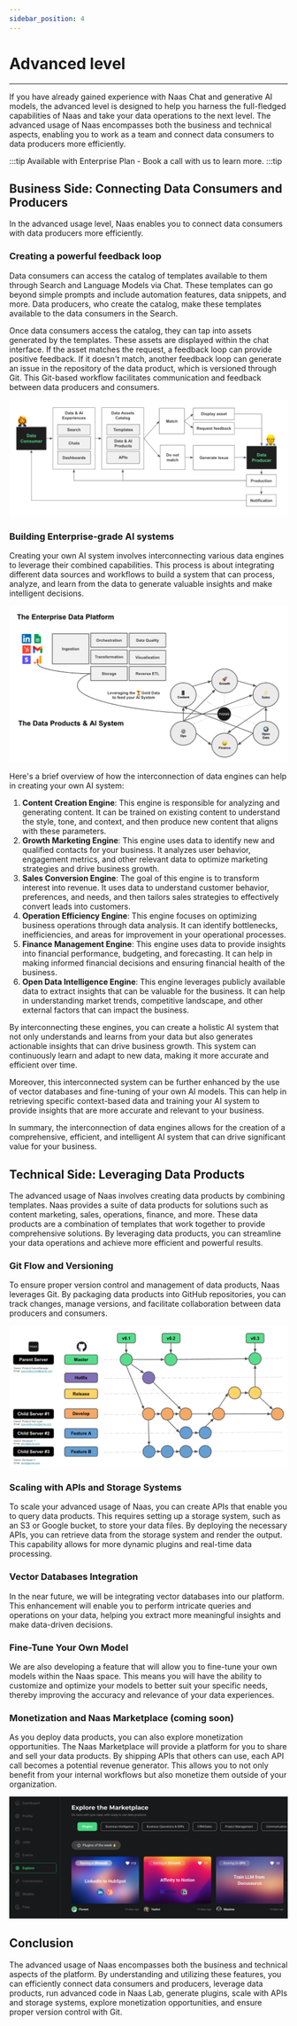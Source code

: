 ```yaml
---
sidebar_position: 4
---
```


# Advanced level
---

If you have already gained experience with Naas Chat and generative AI models, the advanced level is designed to help you harness the full-fledged capabilities of Naas and take your data operations to the next level. The advanced usage of Naas encompasses both the business and technical aspects, enabling you to work as a team and connect data consumers to data producers more efficiently.

:::tip 
Available with Enterprise Plan - Book a call with us to learn more.
:::tip

## Business Side: Connecting Data Consumers and Producers

In the advanced usage level, Naas enables you to connect data consumers with data producers more efficiently. 

### Creating a powerful feedback loop

Data consumers can access the catalog of templates available to them through  Search and Language Models via Chat. These templates can go beyond simple prompts and include automation features, data snippets, and more. Data producers, who create the catalog, make these templates available to the data consumers in the Search.

Once data consumers access the catalog, they can tap into assets generated by the templates. These assets are displayed within the chat interface. If the asset matches the request, a feedback loop can provide positive feedback. If it doesn't match, another feedback loop can generate an issue in the repository of the data product, which is versioned through Git. This Git-based workflow facilitates communication and feedback between data producers and consumers.

![gitflow](./img/loop.png)

### Building Enterprise-grade AI systems

Creating your own AI system involves interconnecting various data engines to leverage their combined capabilities. This process is about integrating different data sources and workflows to build a system that can process, analyze, and learn from the data to generate valuable insights and make intelligent decisions.

![gitflow](./img/dataproductplatform.png)

Here's a brief overview of how the interconnection of data engines can help in creating your own AI system:

1. **Content Creation Engine**: This engine is responsible for analyzing and generating content. It can be trained on existing content to understand the style, tone, and context, and then produce new content that aligns with these parameters.
2. **Growth Marketing Engine**: This engine uses data to identify new and qualified contacts for your business. It analyzes user behavior, engagement metrics, and other relevant data to optimize marketing strategies and drive business growth.
3. **Sales Conversion Engine**: The goal of this engine is to transform interest into revenue. It uses data to understand customer behavior, preferences, and needs, and then tailors sales strategies to effectively convert leads into customers.
4. **Operation Efficiency Engine**: This engine focuses on optimizing business operations through data analysis. It can identify bottlenecks, inefficiencies, and areas for improvement in your operational processes.
5. **Finance Management Engine**: This engine uses data to provide insights into financial performance, budgeting, and forecasting. It can help in making informed financial decisions and ensuring financial health of the business.
6. **Open Data Intelligence Engine**: This engine leverages publicly available data to extract insights that can be valuable for the business. It can help in understanding market trends, competitive landscape, and other external factors that can impact the business.

By interconnecting these engines, you can create a holistic AI system that not only understands and learns from your data but also generates actionable insights that can drive business growth. This system can continuously learn and adapt to new data, making it more accurate and efficient over time.

Moreover, this interconnected system can be further enhanced by the use of vector databases and fine-tuning of your own AI models. This can help in retrieving specific context-based data and training your AI system to provide insights that are more accurate and relevant to your business.

In summary, the interconnection of data engines allows for the creation of a comprehensive, efficient, and intelligent AI system that can drive significant value for your business.

## Technical Side: Leveraging Data Products

The advanced usage of Naas involves creating data products by combining templates. Naas provides a suite of data products for solutions such as content marketing, sales, operations, finance, and more. These data products are a combination of templates that work together to provide comprehensive solutions. By leveraging data products, you can streamline your data operations and achieve more efficient and powerful results.

### Git Flow and Versioning

To ensure proper version control and management of data products, Naas leverages Git. By packaging data products into GitHub repositories, you can track changes, manage versions, and facilitate collaboration between data producers and consumers.

![gitflow](./img/gitflow.png)

### Scaling with APIs and Storage Systems

To scale your advanced usage of Naas, you can create APIs that enable you to query data products. This requires setting up a storage system, such as an S3 or Google bucket, to store your data files. By deploying the necessary APIs, you can retrieve data from the storage system and render the output. This capability allows for more dynamic plugins and real-time data processing.

### Vector Databases Integration 

In the near future, we will be integrating vector databases into our platform. This enhancement will enable you to perform intricate queries and operations on your data, helping you extract more meaningful insights and make data-driven decisions.

### Fine-Tune Your Own Model

We are also developing a feature that will allow you to fine-tune your own models within the Naas space. This means you will have the ability to customize and optimize your models to better suit your specific needs, thereby improving the accuracy and relevance of your data experiences.

### Monetization and Naas Marketplace (coming soon)

As you deploy data products, you can also explore monetization opportunities. The Naas Marketplace will provide a platform for you to share and sell your data products. By shipping APIs that others can use, each API call becomes a potential revenue generator. This allows you to not only benefit from your internal workflows but also monetize them outside of your organization.

![marketplace](./img/mpp.png)

## Conclusion

The advanced usage of Naas encompasses both the business and technical aspects of the platform. By understanding and utilizing these features, you can efficiently connect data consumers and producers, leverage data products, run advanced code in Naas Lab, generate plugins, scale with APIs and storage systems, explore monetization opportunities, and ensure proper version control with Git. 